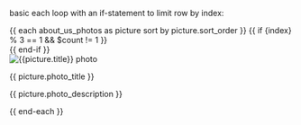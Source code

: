 basic each loop with an if-statement to limit row by index:

<div class="container">
  	<div class="row">
  		{{ each about_us_photos as picture sort by picture.sort_order }}
  		{{ if {index} % 3 == 1 && $count != 1 }}
  	</div>
  	<div class="row">
  		{{ end-if }}
  		<div class="col-md-4">
  			<img src ="{{ picture.about_us_photo.getImage() }}" alt="{{picture.title}} photo">
  			<p class="large">{{ picture.photo_title }}</p>
  			<p>{{ picture.photo_description }}</p>
  		</div>
  		{{ end-each }}
  	</div>
  </div>
</div>

<dataset name="starter_field_options" name_friendly="Form Settings - Starter Field Options" parent_item="">
    <fields>
      <text name="option_name" name_friendly="Option Name" required="1" list="1">
    </fields>
</dataset>
  <dataset name="field_types" name_friendly="Form Setting - Field Types" parent_item="">
  </dataset>

  
